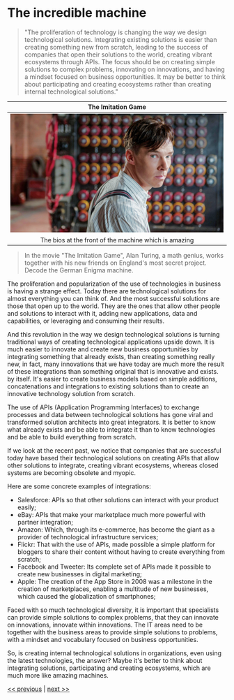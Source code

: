 # The incredible machine

>"The proliferation of technology is changing the way we design technological solutions. Integrating existing solutions is easier than creating something new from scratch, leading to the success of companies that open their solutions to the world, creating vibrant ecosystems through APIs. The focus should be on creating simple solutions to complex problems, innovating on innovations, and having a mindset focused on business opportunities. It may be better to think about participating and creating ecosystems rather than creating internal technological solutions."

| The Imitation Game |
| :---: |
|![](../../images/the_incredible_machine.png)|
|The bios at the front of the machine which is amazing|

>In the movie "The Imitation Game", Alan Turing, a math genius, works together with his new friends on England's most secret project. Decode the German Enigma machine.

The proliferation and popularization of the use of technologies in business is having a strange effect. Today there are technological solutions for almost everything you can think of. And the most successful solutions are those that open up to the world. They are the ones that allow other people and solutions to interact with it, adding new applications, data and capabilities, or leveraging and consuming their results.

And this revolution in the way we design technological solutions is turning traditional ways of creating technological applications upside down. It is much easier to innovate and create new business opportunities by integrating something that already exists, than creating something really new, in fact, many innovations that we have today are much more the result of these integrations than something original that is innovative and exists. by itself. It's easier to create business models based on simple additions, concatenations and integrations to existing solutions than to create an innovative technology solution from scratch.

The use of APIs (Application Programming Interfaces) to exchange processes and data between technological solutions has gone viral and transformed solution architects into great integrators. It is better to know what already exists and be able to integrate it than to know technologies and be able to build everything from scratch.

If we look at the recent past, we notice that companies that are successful today have based their technological solutions on creating APIs that allow other solutions to integrate, creating vibrant ecosystems, whereas closed systems are becoming obsolete and myopic.

Here are some concrete examples of integrations:
- Salesforce: APIs so that other solutions can interact with your product easily;
- eBay: APIs that make your marketplace much more powerful with partner integration;
- Amazon: Which, through its e-commerce, has become the giant as a provider of technological infrastructure services;
- Flickr: That with the use of APIs, made possible a simple platform for bloggers to share their content without having to create everything from scratch;
- Facebook and Tweeter: Its complete set of APIs made it possible to create new businesses in digital marketing;
- Apple: The creation of the App Store in 2008 was a milestone in the creation of marketplaces, enabling a multitude of new businesses, which caused the globalization of smartphones;

Faced with so much technological diversity, it is important that specialists can provide simple solutions to complex problems, that they can innovate on innovations, innovate within innovations. The IT areas need to be together with the business areas to provide simple solutions to problems, with a mindset and vocabulary focused on business opportunities.

So, is creating internal technological solutions in organizations, even using the latest technologies, the answer? Maybe it's better to think about integrating solutions, participating and creating ecosystems, which are much more like amazing machines.

[<< previous](1-what_was_really_your_problem.md) | [next >>](3-where_how_and_when_needed.md)

